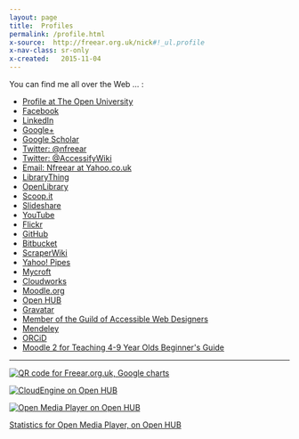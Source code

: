 ```yaml
---
layout: page
title:  Profiles
permalink: /profile.html
x-source:  http://freear.org.uk/nick#!_ul.profile
x-nav-class: sr-only
x-created:   2015-11-04
---
```



You can find me all over the Web &hellip; :

* [Profile at The Open University](http://iet.open.ac.uk/people/n.d.freear "OU profile")
* [Facebook](https://facebook.com/nickfreear)
* [LinkedIn](https://linkedin.com/pub/nicholas-freear/40/781/b11)
* [Google+](https://profiles.google.com/n.d.freear#112441018708933635212)
* [Google Scholar][scholar]
* [Twitter: @nfreear](https://twitter.com/nfreear)
* [Twitter: @AccessifyWiki](https://twitter.com/AccessifyWiki)
* [Email: Nfreear at Yahoo.co.uk](mailto:Nfreear+@+yahoo.co.uk)
* [LibraryThing](https://librarything.com/catalog/Nicholas.Freear)
* [OpenLibrary](https://openlibrary.org/people/nfreear)
* [Scoop.it](https://scoop.it/u/nick-freear)
* [Slideshare](https://slideshare.net/nfreear)
* [YouTube](https://youtube.com/user/NickFreear)
* [Flickr](https://flickr.com/photos/nfreear)
* [GitHub](https://github.com/nfreear)
* [Bitbucket](https://bitbucket.org/nfreear)
* [ScraperWiki](https://scraperwiki.com/profiles/nfreear)
* [Yahoo! Pipes][pipes]
* [Mycroft](http://mycroft.mozdev.org/search-engines.html?author=Nick+Freear "Search plugins")
* [Cloudworks](http://cloudworks.ac.uk/user/view/1040)
* [Moodle.org](https://moodle.org/user/profile.php?id=93815)
* [Open HUB](https://openhub.net/accounts/nfreear "Formerly called 'Ohloh'")
* [Gravatar](https://en.gravatar.com/maltable)
* [Member of the Guild of Accessible Web Designers][gawds]
* [Mendeley](https://mendeley.com/profiles/nicholas-freear/)
* [ORCiD](https://orcid.org/0000-0001-7791-5549 "Connecting Research and Researchers")
* [Moodle 2 for Teaching 4-9 Year Olds Beginner's Guide][book]


---

[![QR code for Freear.org.uk, Google charts][QR]][QR]

[![CloudEngine on Open HUB][oh-cloud]](https://openhub.net/p/cloudengine?ref=Thin+badge)

[![Open Media Player on Open HUB][oh-omp]](https://openhub.net/p/open-media-player)

[Statistics for Open Media Player, on Open HUB][fr-oh-omp]



[scholar]: https://scholar.google.com/scholar?as_q=&as_sauthors=%22N+Freear%22&as_sdt=1.&as_sdts=5
[pipes]: http://real.pipes.yahoo.com/pipes/person.info?guid=LW3IH5LT34QCKSVZW6WLSK2BYE#!_ARCHIVE_
    "Read only - may be slow! (Yahoo Pipes)"
[gawds]: https://web.archive.org/web/20111104032019/http://www.gawds.org/showmember.php?memberid=2424#!_ARCHIVE_
    "Original link broken (GAWDS)"
[book]: https://packtpub.com/moodle-2-for-teaching-4-9-year-olds-beginners-guide/book?ref=freear.org.uk
    "My book, published by Packt"
[oh-cloud]: https://openhub.net/p/cloudengine/widgets/project_thin_badge?format=gif&ref=Thin+badge
    "CloudEngine, on Open HUB"
[oh-omp]: https://www.openhub.net/p/open-media-player/widgets/project_thin_badge?format=gif&ref=Thin+badge
    "Open Media Player, on Open HUB"
[fr-oh-omp]: https://www.openhub.net/p/open-media-player/widgets/project_basic_stats#!__FRAME_ME__
[QR]: http://chart.apis.google.com/chart?chs=200x200&cht=qr&chl=http%3A%2F%2Ffreear.org.uk#!_QR_
    "QR code for Freear.org.uk, via Google charts"


[End]: end
